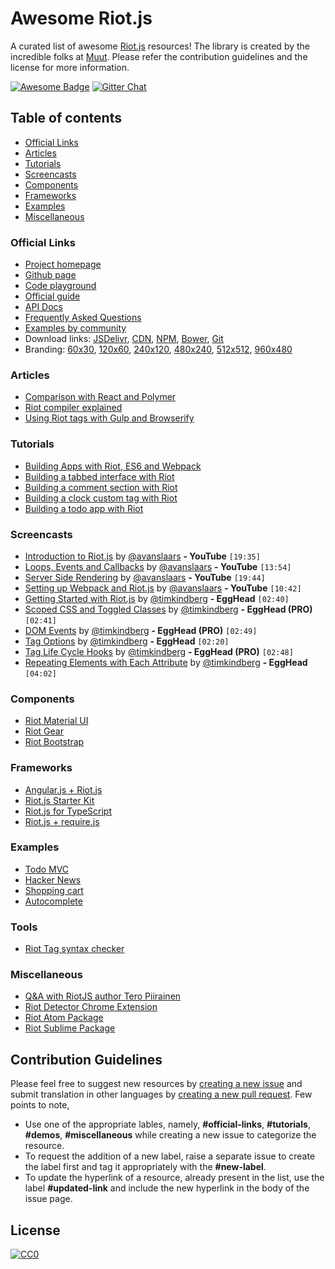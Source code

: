 # Awesome Riot.js  

A curated list of awesome [Riot.js](http://riotjs.com/) resources! The library is created by the incredible folks at [Muut](https://muut.com/blog/technology/riot-2.0/). Please refer the contribution guidelines and the license for more information.

[![Awesome Badge](https://cdn.rawgit.com/sindresorhus/awesome/d7305f38d29fed78fa85652e3a63e154dd8e8829/media/badge.svg)](https://github.com/sindresorhus/awesome)
[![Gitter Chat](https://badges.gitter.im/sindresorhus/awesome.svg)](https://gitter.im/pankajparashar/awesome-riotjs)

## Table of contents  

  - [Official Links](#official-links)
  - [Articles](#articles)
  - [Tutorials](#tutorials)
  - [Screencasts](#screencasts)
  - [Components](#components)
  - [Frameworks](#frameworks)
  - [Examples](#examples)
  - [Miscellaneous](#miscellaneous)

### Official Links

  - [Project homepage](http://riotjs.com/)
  - [Github page](https://github.com/riot/riot)
  - [Code playground](http://riotjs.com/play/)
  - [Official guide](http://riotjs.com/guide/)
  - [API Docs](http://riotjs.com/api/)
  - [Frequently Asked Questions](http://riotjs.com/faq/)
  - [Examples by community](https://github.com/riot/examples)
  - Download links: [JSDelivr](http://www.jsdelivr.com/projects/riot), [CDN](https://cdnjs.com/libraries/riot), [NPM](https://www.npmjs.com/package/riot), [Bower](http://bower.io/search/?q=riot.js), [Git](https://github.com/riot/riot.git)
  - Branding: [60x30](http://riotjs.com/img/logo/riot60x.png), [120x60](http://riotjs.com/img/logo/riot120x.png), [240x120](http://riotjs.com/img/logo/riot240x.png), [480x240](http://riotjs.com/img/logo/riot480x.png), [512x512](http://riotjs.com/img/logo/square.png), [960x480](http://riotjs.com/img/logo/riot960x.png)
   
### Articles

  - [Comparison with React and Polymer](http://riotjs.com/compare/)
  - [Riot compiler explained](http://www.triplet.fi/blog/riot-compiler-explained/)
  - [Using Riot tags with Gulp and Browserify](http://www.triplet.fi/blog/adding_compiled_riot_tags_to_your_gulp_browserify_build/)

### Tutorials

  - [Building Apps with Riot, ES6 and Webpack](http://blog.srackham.com/posts/riot-es6-webpack-apps/)
  - [Building a tabbed interface with Riot](http://robertwpearce.com/blog/riotjs-example/)
  - [Building a comment section with Riot](https://juriansluiman.nl/article/154/the-react-tutorial-for-riot)
  - [Building a clock custom tag with Riot](https://juriansluiman.nl/article/154/the-react-tutorial-for-riot)
  - [Building a todo app with Riot](http://www.marcusoft.net/2015/12/riotjs-anatomy-of-a-tag.html)

### Screencasts

  - [Introduction to Riot.js](https://www.youtube.com/watch?v=al87U6NgRTc) by [@avanslaars](https://github.com/avanslaars) **- YouTube**  `[19:35]`
  - [Loops, Events and Callbacks](https://www.youtube.com/watch?v=T-ZV9dv93sw) by [@avanslaars](https://github.com/avanslaars) **- YouTube** `[13:54]`
  - [Server Side Rendering](https://www.youtube.com/watch?v=6ww1UXGJzcs) by [@avanslaars](https://github.com/avanslaars) **- YouTube** `[19:44]`
  - [Setting up Webpack and Riot.js](https://www.youtube.com/watch?v=UgdZbT-KPpY) by [@avanslaars](https://github.com/avanslaars) **- YouTube** `[10:42]`
  - [Getting Started with Riot.js](https://egghead.io/lessons/javascript-riot-js-getting-started) by [@timkindberg](https://github.com/timkindberg) **- EggHead** `[02:40]`
  - [Scoped CSS and Toggled Classes](https://egghead.io/lessons/javascript-riot-js-scoped-css-and-toggled-classes) by [@timkindberg](https://github.com/timkindberg) **- EggHead (PRO)** `[02:41]`
  - [DOM Events](https://egghead.io/lessons/javascript-riot-js-dom-events) by [@timkindberg](https://github.com/timkindberg) **- EggHead (PRO)** `[02:49]`
  - [Tag Options](https://egghead.io/lessons/javascript-riot-js-tag-options) by [@timkindberg](https://github.com/timkindberg) **- EggHead** `[02:20]`
  - [Tag Life Cycle Hooks](https://egghead.io/lessons/javascript-riot-js-tag-life-cycle-hooks) by [@timkindberg](https://github.com/timkindberg) **- EggHead (PRO)** `[02:48]`
  - [Repeating Elements with Each Attribute](https://egghead.io/lessons/javascript-riot-js-repeating-elements-with-each-attribute) by [@timkindberg](https://github.com/timkindberg) **- EggHead** `[04:02]`
  
### Components

  - [Riot Material UI](http://kysonic.github.io/riot-mui/)
  - [Riot Gear](https://riotgear.js.org/)
  - [Riot Bootstrap](http://cognitom.github.io/riot-bootstrap/)
  
### Frameworks

  - [Angular.js + Riot.js](https://github.com/lucasbrigida/angular-riot)
  - [Riot.js Starter Kit](https://github.com/wbkd/riotjs-startkit)
  - [Riot.js for TypeScript](https://github.com/nippur72/RiotTS)
  - [Riot.js + require.js](https://github.com/amenadiel/requirejs-riot)

### Examples  

  - [Todo MVC](http://todomvc.com/examples/riotjs/)
  - [Hacker News](http://txchen.github.io/riot-hn/#news/1)
  - [Shopping cart](http://txchen.github.io/feplay/riot_flux/)
  - [Autocomplete](http://richardbondi.net/riot/)
  
### Tools

  - [Riot Tag syntax checker](http://cognitom.github.io/riot-checker/)
  
### Miscellaneous

  - [Q&A with RiotJS author Tero Piirainen](http://www.triplet.fi/blog/q-and-a-with-riotjs-author-tero-piirainen/)
  - [Riot Detector Chrome Extension](https://chrome.google.com/webstore/detail/riot-detector/cnnmjeggdmicjojlnjghdgkdlijiobke)
  - [Riot Atom Package](https://atom.io/packages/riot)
  - [Riot Sublime Package](https://github.com/crisward/sublime-tag)

## Contribution Guidelines  

Please feel free to suggest new resources by [creating a new issue](https://github.com/pankajparashar/awesome-riotjs/issues) and submit translation in other languages by [creating a new pull request](https://github.com/pankajparashar/awesome-riotjs/pulls). Few points to note,

  - Use one of the appropriate lables, namely, **#official-links**, **#tutorials**, **#demos**, **#miscellaneous** while creating a new issue to categorize the resource.
  - To request the addition of a new label, raise a separate issue to create the label first and tag it appropriately with the **#new-label**.
  - To update the hyperlink of a resource, already present in the list, use the label **#updated-link** and include the new hyperlink in the body of the issue page.

## License  

[![CC0](https://i.creativecommons.org/p/zero/1.0/88x31.png)](https://creativecommons.org/publicdomain/zero/1.0/)
